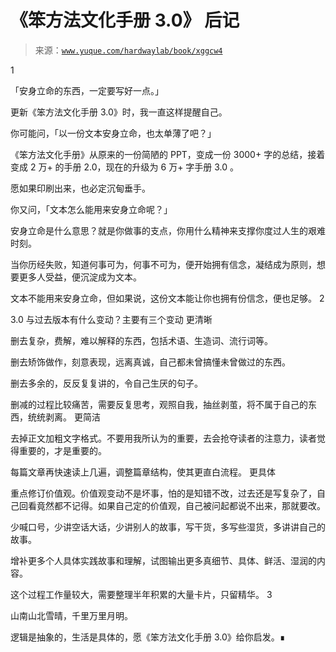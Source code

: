 # 《笨方法文化手册 3.0》 后记

> 来源：[`www.yuque.com/hardwaylab/book/xggcw4`](https://www.yuque.com/hardwaylab/book/xggcw4)

<ne-h2 id="PVDqW" data-lake-id="PVDqW"><ne-heading-ext><ne-heading-anchor></ne-heading-anchor><ne-heading-fold></ne-heading-fold></ne-heading-ext><ne-heading-content>1</ne-heading-content></ne-h2> 

「安身立命的东西，一定要写好一点。」 

更新《笨方法文化手册 3.0》时，我一直这样提醒自己。 

你可能问，「以一份文本安身立命，也太单薄了吧？」 <ne-quote id="u139f6360" data-lake-id="u139f6360">

《笨方法文化手册》从原来的一份简陋的 PPT，变成一份 3000+ 字的总结，接着变成 2 万+ 的手册 2.0，现在的升级为 6 万+ 字手册 3.0 。 

愿如果印刷出来，也必定沉甸垂手。</ne-quote> 

你又问，「文本怎么能用来安身立命呢？」 <ne-quote id="u665ea21a" data-lake-id="u665ea21a">

安身立命是什么意思？就是你做事的支点，你用什么精神来支撑你度过人生的艰难时刻。 

当你历经失败，知道何事可为，何事不可为，便开始拥有信念，凝结成为原则，想要更多人受益，便沉淀成为文本。 

文本不能用来安身立命，但如果说，这份文本能让你也拥有份信念，便也足够。</ne-quote> <ne-h2 id="vJaK9" data-lake-id="vJaK9"><ne-heading-ext><ne-heading-anchor></ne-heading-anchor><ne-heading-fold></ne-heading-fold></ne-heading-ext><ne-heading-content>2</ne-heading-content></ne-h2> 

3.0 与过去版本有什么变动？主要有三个变动 <ne-h3 id="lLaMr" data-lake-id="lLaMr"><ne-heading-ext><ne-heading-anchor></ne-heading-anchor><ne-heading-fold></ne-heading-fold></ne-heading-ext><ne-heading-content>更清晰</ne-heading-content></ne-h3> 

删去复杂，费解，难以解释的东西，包括术语、生造词、流行词等。 

删去矫饰做作，刻意表现，远离真诚，自己都未曾搞懂未曾做过的东西。 

删去多余的，反反复复讲的，令自己生厌的句子。 

删减的过程比较痛苦，需要反复思考，观照自我，抽丝剥茧，将不属于自己的东西，统统剥离。 <ne-h3 id="o5QNx" data-lake-id="o5QNx"><ne-heading-ext><ne-heading-anchor></ne-heading-anchor><ne-heading-fold></ne-heading-fold></ne-heading-ext><ne-heading-content>更简洁</ne-heading-content></ne-h3> 

去掉正文加粗文字格式。不要用我所认为的重要，去会抢夺读者的注意力，读者觉得重要的，才是重要的。 

每篇文章再快速读上几遍，调整篇章结构，使其更直白流程。 <ne-h3 id="OMmmy" data-lake-id="OMmmy"><ne-heading-ext><ne-heading-anchor></ne-heading-anchor><ne-heading-fold></ne-heading-fold></ne-heading-ext><ne-heading-content>更具体</ne-heading-content></ne-h3> 

重点修订价值观。价值观变动不是坏事，怕的是知错不改，过去还是写复杂了，自己回看竟然都不记得。如果自己定的价值观，自己被问起都说不出来，那就要改。 

少喊口号，少讲空话大话，少讲别人的故事，写干货，多写些湿货，多讲讲自己的故事。 

增补更多个人具体实践故事和理解，试图输出更多真细节、具体、鲜活、湿润的内容。 

这个过程工作量较大，需要整理半年积累的大量卡片，只留精华。 <ne-h2 id="uGWoj" data-lake-id="uGWoj"><ne-heading-ext><ne-heading-anchor></ne-heading-anchor><ne-heading-fold></ne-heading-fold></ne-heading-ext><ne-heading-content>3</ne-heading-content></ne-h2> 

山南山北雪晴，千里万里月明。 

逻辑是抽象的，生活是具体的，愿《笨方法文化手册 3.0》给你启发。∎